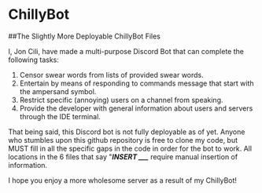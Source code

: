 # ChillyBot
##The Slightly More Deployable ChillyBot Files

I, Jon Cili, have made a multi-purpose Discord Bot that can complete the following tasks:
1. Censor swear words from lists of provided swear words.
2. Entertain by means of responding to commands message that start with the ampersand symbol.
3. Restrict specific (annoying) users on a channel from speaking.
4. Provide the developer with general information about users and servers through the IDE terminal.

That being said, this Discord bot is not fully deployable as of yet. Anyone who stumbles upon this github repository is free to clone my code, but MUST fill in all the specific gaps in the code in order for the bot to work. All locations in the 6 files that say "***INSERT ___*** require manual insertion of information.

I hope you enjoy a more wholesome server as a result of my ChillyBot!
